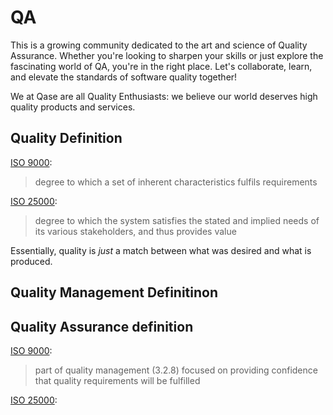# QA

This is a growing community dedicated to the art and science of Quality Assurance. Whether you're looking to sharpen your skills or just explore the fascinating world of QA, you're in the right place. Let's collaborate, learn, and elevate the standards of software quality together!

We at Qase are all Quality Enthusiasts: we believe our world deserves high quality products and services.

## Quality Definition

[ISO 9000](https://efrcertification.com/Ref/ISO+9000-2005.pdf):

> degree to which a set of inherent characteristics fulfils requirements

[ISO 25000](https://www.iso.org/obp/ui/#iso:std:iso-iec:25000:ed-2:v1:en):

> degree to which the system satisfies the stated and implied needs of its various stakeholders, and thus provides value

Essentially, quality is _just_ a match between what was desired and what is produced.

## Quality Management Definitinon



## Quality Assurance definition

[ISO 9000](https://efrcertification.com/Ref/ISO+9000-2005.pdf):

> part of quality management (3.2.8) focused on providing confidence that quality requirements will be fulfilled

[ISO 25000](https://www.iso.org/obp/ui/#iso:std:iso-iec:25000:ed-2:v1:en):


